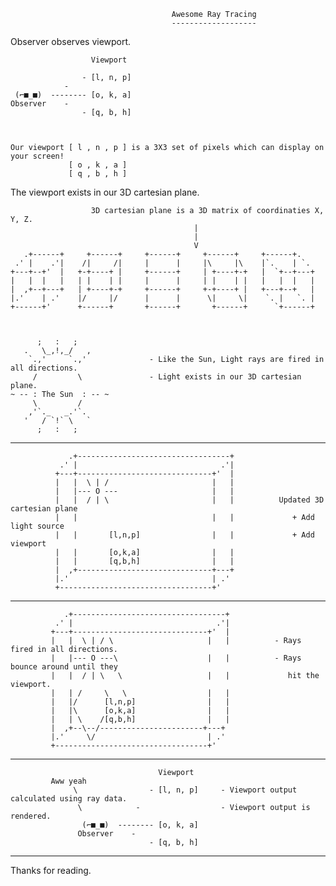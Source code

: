                                         Awesome Ray Tracing 
                                        -------------------

Observer observes viewport.

                      Viewport
                        
                    - [l, n, p]
                -   
     (⌐■_■)  -------- [o, k, a]      
    Observer    -                    
                    - [q, b, h]     



    Our viewport [ l , n , p ] is a 3X3 set of pixels which can display on your screen!
                 [ o , k , a ]
                 [ q , b , h ]


The viewport exists in our 3D cartesian plane.

                      3D cartesian plane is a 3D matrix of coordinaties X, Y, Z.
                                             |
                                             |
                                             V
       .+------+     +------+     +------+     +------+     +------+.
     .' |    .'|    /|     /|     |      |     |\     |\    |`.    | `.
    +---+--+'  |   +-+----+ |     +------+     | +----+-+   |  `+--+---+
    |   |  |   |   | |    | |     |      |     | |    | |   |   |  |   |
    |  ,+--+---+   | +----+-+     +------+     +-+----+ |   +---+--+   |
    |.'    | .'    |/     |/      |      |      \|     \|    `. |   `. |
    +------+'      +------+       +------+       +------+      `+------+
                      


          ;   :   ;
       .   \_,!,_/   ,
        `.,'     `.,'              - Like the Sun, Light rays are fired in all directions.
         /         \               - Light exists in our 3D cartesian plane. 
    ~ -- : The Sun  : -- ~  
         \         /
        ,'`._   _.'`.
       '   / `!` \   `
          ;   :   ;  

---

                 .+----------------------------------+
               .' |                                .'|
              +---+------------------------------+'  |
              |   |  \ | /                       |   |
              |   |--- O ---                     |   |
              |   |  / | \                       |   |          Updated 3D cartesian plane
              |   |                              |   |             + Add light source 
              |   |       [l,n,p]                |   |             + Add viewport
              |   |       [o,k,a]                |   |
              |   |       [q,b,h]                |   |
              |  ,+------------------------------+---+
              |.'                                | .'
              +----------------------------------+'

---

                .+----------------------------------+
              .' |                                .'|
             +---+------------------------------+'  |
             |   |  \ | / \                     |   |          - Rays fired in all directions.
             |   |--- O ---\                    |   |          - Rays bounce around until they 
             |   |  / | \   \                   |   |             hit the viewport.
             |   | /     \   \                  |   |
             |   |/      [l,n,p]                |   |
             |   |\      [o,k,a]                |   |
             |   | \    /[q,b,h]                |   |
             |  ,+--\--/-----------------------+---+
             |.'     \/                         | .'
             +----------------------------------+'

---



                                     Viewport
             Aww yeah                          
                  \                - [l, n, p]     - Viewport output calculated using ray data.
                   \            -                  - Viewport output is rendered. 
                    (⌐■_■)  -------- [o, k, a]      
                   Observer    -                    
                                   - [q, b, h]     


---

Thanks for reading.
